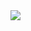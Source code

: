 <img src="https://capsule-render.vercel.app/api?type=wave&color=auto&height=300&section=header&text=Hi-I'm DM!!&fontSize=90" />
